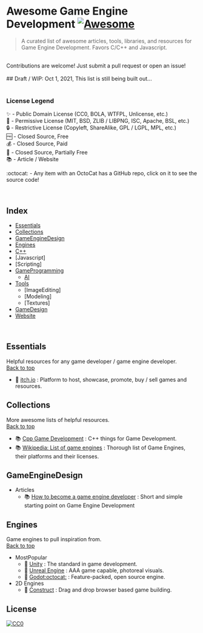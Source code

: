 # Awesome Game Engine Development [![Awesome](https://awesome.re/badge-flat.svg)](https://awesome.re)

> A curated list of awesome articles, tools, libraries, and resources for Game Engine Development. Favors C/C++ and Javascript.

<br>
Contributions are welcome! Just submit a pull request or open an issue! 
<br><br>
## Draft / WIP: Oct 1, 2021, This list is still being built out...
<br><br>

### License Legend

:sparkles: - Public Domain License (CC0, BOLA, WTFPL, Unlicense, etc.)\
:tada: - Permissive License (MIT, BSD, ZLIB / LIBPNG, ISC, Apache, BSL, etc.)\
:lock: - Restrictive License (Copyleft, ShareAlike, GPL / LGPL, MPL, etc.)\
:free: - Closed Source, Free\
:moneybag: - Closed Source, Paid\
:money_with_wings: - Closed Source, Partially Free\
:books: - Article / Website

:octocat: - Any item with an OctoCat has a GitHub repo, click on it to see the source code!

<br>

## Index
- [Essentials](#Essentials)
- [Collections](#Collections)
- [GameEngineDesign](#GameEngineDesign)
- [Engines](#Engines)
- [C++](#C++)
- [Javascript]
- [Scripting]
- [GameProgramming](#GameProgramming)
    - [AI](#AI)
- [Tools](#Tools)
    - [ImageEditing]
    - [Modeling]
    - [Textures]
- [GameDesign](#GameDesign)
- [Website](#Website)

<br>

## Essentials
Helpful resources for any game developer / game engine developer.\
[Back to top](#Index)
- :money_with_wings: [itch.io](https://itch.io) : Platform to host, showcase, promote, buy / sell games and resources.

## Collections
More awesome lists of helpful resources.\
[Back to top](#Index)
- :books: [Cpp Game Development](https://github.com/Caerind/AwesomeCppGameDev) : C++ things for Game Development.
- :books: [Wikipedia: List of game engines](https://en.wikipedia.org/wiki/List_of_game_engines) : Thorough list of Game Engines, their platforms and their licenses.

## GameEngineDesign
- Articles
    - :books: [How to become a game engine developer](https://www.haroldserrano.com/blog/how-to-become-a-game-engine-developer) : Short and simple starting point on Game Engine Development

## Engines
Game engines to pull inspiration from.\
[Back to top](#Index)
- MostPopular
    - :money_with_wings: [Unity](https://unity.com) : The standard in game development.
    - :money_with_wings: [Unreal Engine](https://www.unrealengine.com) : AAA game capable, photoreal visuals.
    - :tada: [Godot](https://godotengine.org)[:octocat:](https://github.com/godotengine/godot) : Feature-packed, open source engine.
- 2D Engines
    - :money_with_wings: [Construct](https://www.construct.net/) : Drag and drop browser based game building.

## License
[![CC0](https://mirrors.creativecommons.org/presskit/buttons/88x31/svg/cc-zero.svg)](https://creativecommons.org/publicdomain/zero/1.0/)
